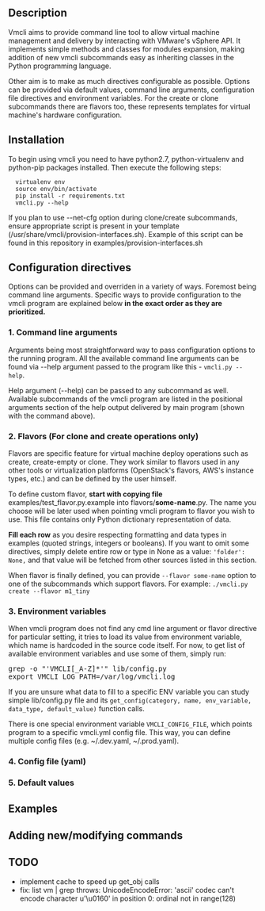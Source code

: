 Description
-----------
Vmcli aims to provide command line tool to allow virtual machine management and delivery by interacting with VMware's vSphere API. It implements simple methods and classes for modules expansion, making addition of new vmcli subcommands easy as inheriting classes in the Python programming language.

Other aim is to make as much directives configurable as possible. Options can be provided via default values, command line arguments, configuration file directives and environment variables. For the create or clone subcommands there are flavors too, these represents templates for virtual machine's hardware configuration.

Installation
------------

To begin using vmcli you need to have python2.7, python-virtualenv and python-pip packages installed. Then execute the following steps:
```
  virtualenv env
  source env/bin/activate
  pip install -r requirements.txt
  vmcli.py --help
```

If you plan to use --net-cfg option during clone/create subcommands, ensure appropriate script is present in your template (/usr/share/vmcli/provision-interfaces.sh). Example of this script can be found in this repository in examples/provision-interfaces.sh

Configuration directives
------------------------

Options can be provided and overriden in a variety of ways. Foremost being command line arguments. Specific ways to provide configuration to the vmcli program are explained below <strong>in the exact order as they are prioritized.</strong>

### 1. Command line arguments

Arguments being most straightforward way to pass configuration options to the running program. All the available command line arguments can be found via --help argument passed to the program like this - ```vmcli.py --help```.

Help argument (--help) can be passed to any subcommand as well. Available subcommands of the vmcli program are listed in the positional arguments section of the help output delivered by main program (shown with the command above).

### 2. Flavors (For clone and create operations only)

Flavors are specific feature for virtual machine deploy operations such as create, create-empty or clone. They work similar to flavors used in any other tools or virtualization platforms (OpenStack's flavors, AWS's instance types, etc.) and can be defined by the user himself.

To define custom flavor, **start with copying file** examples/test_flavor.py.example into flavors/**some-name**.py. The name you choose will be later used when pointing vmcli program to flavor you wish to use. This file contains only Python dictionary representation of data.


**Fill each row** as you desire respecting formatting and data types in examples (quoted strings, integers or booleans). If you want to omit some directives, simply delete entire row or type in None as a value: ```'folder': None,``` and that value will be fetched from other sources listed in this section.

When flavor is finally defined, you can provide ```--flavor some-name``` option to one of the subcommands which support flavors. For example: ```./vmcli.py create --flavor m1_tiny```

### 3. Environment variables

When vmcli program does not find any cmd line argument or flavor directive for particular setting, it tries to load its value from environment variable, which name is hardcoded in the source code itself. For now, to get list of available environment variables and use some of them, simply run:
<pre>grep -o "'VMCLI[_A-Z]*'" lib/config.py
export VMCLI_LOG_PATH=/var/log/vmcli.log</pre>

If you are unsure what data to fill to a specific ENV variable you can study simple lib/config.py file and its ```get_config(category, name, env_variable, data_type, default_value)``` function calls.

There is one special environment variable ```VMCLI_CONFIG_FILE```, which points program to a specific vmcli.yml config file. This way, you can define multiple config files (e.g. ~/.dev.yaml, ~/.prod.yaml).

### 4. Config file (yaml)
### 5. Default values

Examples
--------

Adding new/modifying commands
-----------------------------

TODO
----

 - implement cache to speed up get_obj calls
 - fix: list vm | grep <str> throws:
    UnicodeEncodeError: 'ascii' codec can't encode character u'\u0160' in position 0: ordinal not in range(128)
